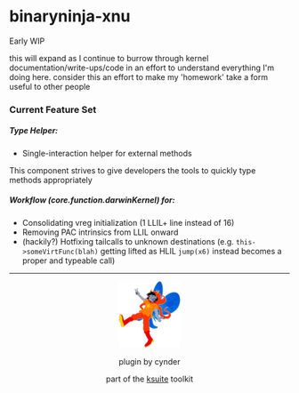 # binaryninja-xnu

Early WIP

this will expand as I continue to burrow through kernel documentation/write-ups/code in an effort to understand
everything I'm doing here. consider this an effort to make my 'homework' take a form useful to other people

### Current Feature Set

##### Type Helper:
* Single-interaction helper for external methods

This component strives to give developers the tools to quickly type methods appropriately

##### Workflow (core.function.darwinKernel) for:
* Consolidating vreg initialization (1 LLIL+ line instead of 16)
* Removing PAC intrinsics from LLIL onward
* (hackily?) Hotfixing tailcalls to unknown destinations (e.g. `this->someVirtFunc(blah)` getting lifted as HLIL `jump(x6)` instead becomes a proper and typeable call)

---

<p align=center>
<img src=".github/vri.png" alt="vri" width=110px>
</p> 
<p align=center>
plugin by cynder
</p>
<p align=center>
part of the <a href="https://github.com/cxnder/ksuite">ksuite</a> toolkit
</p>

